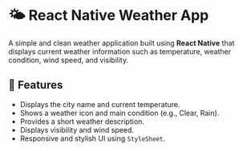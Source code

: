 # 🌤️ React Native Weather App

A simple and clean weather application built using **React Native** that displays current weather information such as temperature, weather condition, wind speed, and visibility.

## 📱 Features

- Displays the city name and current temperature.
- Shows a weather icon and main condition (e.g., Clear, Rain).
- Provides a short weather description.
- Displays visibility and wind speed.
- Responsive and stylish UI using `StyleSheet`.
